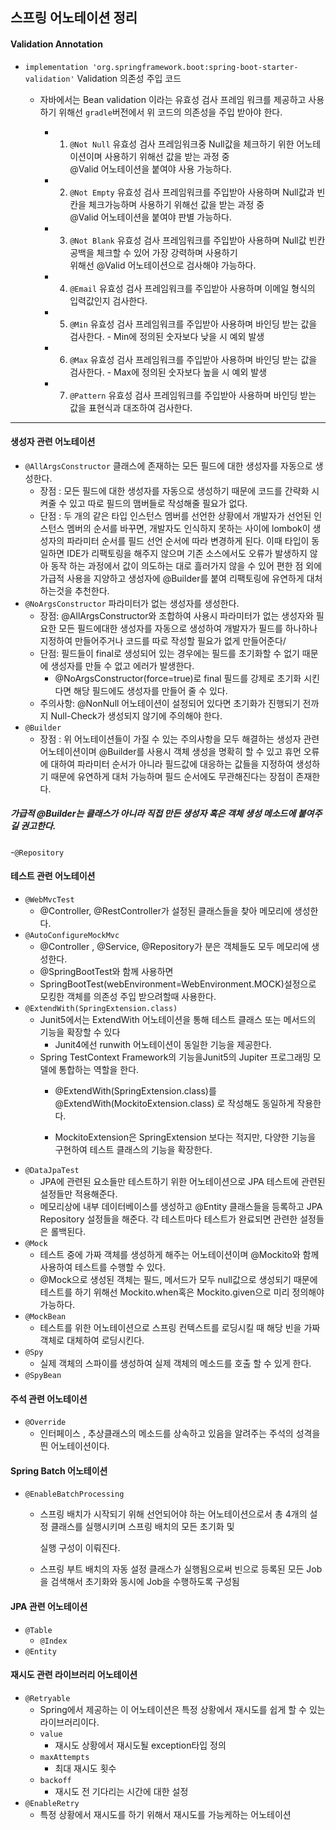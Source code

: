 ## 스프링 어노테이션 정리
#### Validation Annotation
- `implementation 'org.springframework.boot:spring-boot-starter-validation'` Validation 의존성 주입 코드
  - 자바에서는 Bean validation 이라는 유효성 검사 프레임 워크를 제공하고 사용하기 위해선 `gradle`버전에서 위 코드의 의존성을 주입 받아야 한다.
  
    - 1. `@Not Null` 유효성 검사 프레임워크중 Null값을 체크하기 위한 어노테이션이며 사용하기 위해선 값을 받는 과정 중 <br>@Valid 어노테이션을 붙여야 사용 가능하다. 
    - 2. `@Not Empty` 유효성 검사 프레임워크를 주입받아 사용하며 Null값과 빈칸을 체크가능하며 사용하기 위해선 값을 받는 과정 중 <br>@Valid 어노테이션을 붙여야 판별 가능하다.
    - 3. `@Not Blank` 유효성 검사 프레임워크를 주입받아 사용하며 Null값 빈칸 공백을 체크할 수 있어 가장 강력하며 사용하기 <br>위해선 @Valid 어노테이션으로 검사해야 가능하다.
    - 4. `@Email` 유효성 검사 프레임워크를 주입받아 사용하며 이메일 형식의 입력값인지 검사한다.
    - 5. `@Min` 유효성 검사 프레임워크를 주입받아 사용하며 바인딩 받는 값을 검사한다. - Min에 정의된 숫자보다 낮을 시 예외 발생
    - 6. `@Max` 유효성 검사 프레임워크를 주입받아 사용하며 바인딩 받는 값을 검사한다. - Max에 정의된 숫자보다 높을 시 예외 발생
    - 7. `@Pattern` 유효성 검사 프레임워크를 주입받아 사용하며 바인딩 받는 값을 표현식과 대조하여 검사한다.    


---
#### 생성자 관련 어노테이션
- `@AllArgsConstructor` 클래스에 존재하는 모든 필드에 대한 생성자를 자동으로 생성한다.
  - 장점 : 모든 필드에 대한 생성자를 자동으로 생성하기 때문에 코드를 간략화 시켜줄 수 있고 따로 필드의 맴버들로 작성해줄 필요가 없다.
  - 단점 : 두 개의 같은 타입 인스턴스 멤버를 선언한 상황에서 개발자가 선언된 인스턴스 멤버의 순서를 바꾸면, 개발자도 인식하지 못하는 사이에 
         lombok이 생성자의 파라미터 순서를 필드 선언 순서에 따라 변경하게 된다. 이때 타입이 동일하면 IDE가 리팩토링을 해주지 않으며 
         기존 소스에서도 오류가 발생하지 않아 동작 하는 과정에서 값이 의도하는 대로 흘러가지 않을 수 있어
         편한 점 외에 가급적 사용을 지양하고 생성자에 @Builder를 붙여 리팩토링에 유연하게 대처하는것을 추천한다.
- `@NoArgsConstructor` 파라미터가 없는 생성자를 생성한다.
  - 장점: @AllArgsConstructor와 조합하여 사용시 파라미터가 없는 생성자와 필요한 모든 필드에대한 생성자를 자동으로 생성하여 개발자가 
    필드를 하나하나 지정하여 만들어주거나 코드를 따로 작성할 필요가 없게 만들어준다/
  - 단점: 필드들이 final로 생성되어 있는 경우에는 필드를 초기화할 수 없기 때문에 생성자를 만들 수 없고 에러가 발생한다.
    - @NoArgsConstructor(force=true)로 final 필드를 강제로 초기화 시킨다면 해당 필드에도 생성자를 만들어 줄 수 있다.
  - 주의사항: @NonNull 어노테이션이 설정되어 있다면 초기화가 진행되기 전까지 Null-Check가 생성되지 않기에 주의해야 한다.
- `@Builder`
  - 장점 : 위 어노테이션들이 가질 수 있는 주의사항을 모두 해결하는 생성자 관련 어노테이션이며 @Builder를 사용시 객체 생성을 명확히 할 수
          있고 휴먼 오류에 대하여 파라미터 순서가 아니라 필드값에 대응하는 값들을 지정하여 생성하기 때문에 유연하게 대처 가능하며 
          필드 순서에도 무관해진다는 장점이 존재한다.
 ##### 가급적 @Builder는 클래스가 아니라 직접 만든 생성자 혹은 객체 생성 메소드에 붙여주길 권고한다.
 
-`@Repository`

#### 테스트 관련 어노테이션
- `@WebMvcTest`
  - @Controller, @RestController가 설정된 클래스들을 찾아 메모리에 생성한다. 
- `@AutoConfigureMockMvc`
  - @Controller , @Service, @Repository가 분은 객체들도 모두 메모리에 생성한다.
  - @SpringBootTest와 함께 사용하면 
  - SpringBootTest(webEnvironment=WebEnvironment.MOCK)설정으로 모킹한 객체를 의존성 주입 받으려할때 사용한다. 
- `@ExtendWith(SpringExtension.class)`
  - Junit5에서는 ExtendWith 어노테이션을 통해 테스트 클래스 또는 메서드의 기능을 확장할 수 있다
    - Junit4에선 runwith 어노테이션이 동일한 기능을 제공한다.
  - Spring TestContext Framework의 기능을Junit5의 Jupiter 프로그래밍 모델에 통합하는 역할을 한다.  
    - @ExtendWith(SpringExtension.class)를 @ExtendWith(MockitoExtension.class) 로 작성해도 동일하게 작용한다.

    - MockitoExtension은 SpringExtension 보다는 적지만, 다양한 기능을 구현하여 테스트 클래스의 기능을 확장한다.
- `@DataJpaTest`
  - JPA에 관련된 요소들만 테스트하기 위한 어노테이션으로 JPA 테스트에 관련된 설정들만 적용해준다.
  - 메모리상에 내부 데이터베이스를 생성하고 @Entity 클래스들을 등록하고 JPA Repository 설정들을 해준다. 각 테스트마다 테스트가 완료되면 관련한 설정들은 롤백된다.
- `@Mock`
  - 테스트 중에 가짜 객체를 생성하게 해주는 어노테이션이며 @Mockito와 함께 사용하여 테스트를 수행할 수 있다.
  - @Mock으로 생성된 객체는 필드, 메서드가 모두 null값으로 생성되기 때문에 테스트를 하기 위해선 Mockito.when혹은 Mockito.given으로 미리 정의해야 가능하다.
- `@MockBean`
  - 테스트를 위한 어노테이션으로 스프링 컨텍스트를 로딩시킬 때 해당 빈을 가짜 객체로 대체하여 로딩시킨다. 
- `@Spy`
  - 실제 객체의 스파이를 생성하여 실제 객체의 메소드를 호출 할 수 있게 한다.
- `@SpyBean`
  
#### 주석 관련 어노테이션
- `@Override`
  - 인터페이스 , 추상클래스의 메소드를 상속하고 있음을 알려주는 주석의 성격을 띈 어노테이션이다. 

#### Spring Batch 어노테이션
- `@EnableBatchProcessing`
  - 스프링 배치가 시작되기 위해 선언되어야 하는 어노테이션으로서 총 4개의 설정 클래스를 실행시키며 스프링 배치의 모든 초기화 및

    실행 구성이 이뤄진다.
  - 스프링 부트 배치의 자동 설정 클래스가 실행됨으로써 빈으로 등록된 모든 Job을 검색해서 초기화와 동시에 Job을 수행하도록 구성됨

#### JPA 관련 어노테이션
- `@Table`
  - `@Index` 
- `@Entity`

#### 재시도 관련 라이브러리 어노테이션
- `@Retryable`
  - Spring에서 제공하는 이 어노테이션은 특정 상황에서 재시도를 쉽게 할 수 있는 라이브러리이다.
  - `value`
    - 재시도 상황에서 재시도될 exception타입 정의
  - `maxAttempts`
    - 최대 재시도 횟수
  - `backoff`
    - 재시도 전 기다리는 시간에 대한 설정     
- `@EnableRetry`
  - 특정 상황에서 재시도를 하기 위해서 재시도를 가능케하는 어노테이션  
